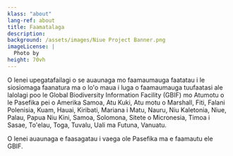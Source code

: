 ```yaml
---
klass: "about"
lang-ref: about
title: Faamatalaga
description: 
background: /assets/images/Niue Project Banner.png
imageLicense: |
  Photo by 
height: 70vh
---
```


O lenei upegatafailagi o se auaunaga mo faamaumauga faatatau i le siosiomaga faanatura ma o lo'o maua i luga o faamaumauga tuufaatasi ale lalolagi poo le Global Biodiversity Information Facility (GBIF) mo Atumotu o le Pasefika pei o Amerika Samoa, Atu Kuki, Atu motu o Marshall, Fiti, Falani Polenisia, Kuam, Hauai, Kiribati, Mariana i Matu, Nauru, Niu Kaletonia, Niue, Palau, Papua Niu Kini, Samoa, Solomona, Sitete o Micronesia, Timoa i Sasae, To'elau, Toga, Tuvalu, Uali ma Futuna, Vanuatu.

O lenei auaunaga e faasagatau i vaega ole Pasefika ma e faamautu ele GBIF. 
